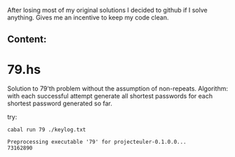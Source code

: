 After losing most of my original solutions I decided to github if I solve
anything. Gives me an incentive to keep my code clean.

## Content:
# 79.hs
Solution to 79'th problem without the assumption of non-repeats.
Algorithm: with each successful attempt generate all shortest passwords for
each shortest password generated so far.

try:
```shell
cabal run 79 ./keylog.txt

Preprocessing executable '79' for projecteuler-0.1.0.0...
73162890
```
